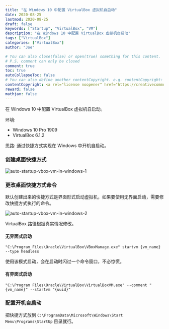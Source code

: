 ```yaml
---
title: "在 Windows 10 中配置 VirtualBox 虚拟机自启动"
date: 2020-08-25
lastmod: 2020-08-25
draft: false
keywords: ["Startup", "VirtualBox", "VM"]
description: "在 Windows 10 中配置 VirtualBox 虚拟机自启动"
tags: ["VirtualBox"]
categories: ["VirtualBox"]
author: "Joe"

# You can also close(false) or open(true) something for this content.
# P.S. comment can only be closed
comment: true
toc: true
autoCollapseToc: false
# You can also define another contentCopyright. e.g. contentCopyright: "This is another copyright."
contentCopyright: <a rel="license noopener" href="https://creativecommons.org/licenses/by-nc-nd/4.0/deed.zh" target="_blank">CC BY-NC-ND 4.0</a>
reward: false
mathjax: false
---
```


在 Windows 10 中配置 VirtualBox 虚拟机自启动。

<!--more-->

环境:

- Windows 10 Pro 1909
- VirtualBox 6.1.2

思路: 通过快捷方式实现在 Windows 中开机自启动。

### 创建桌面快捷方式

![auto-startup-vbox-vm-in-windows-1](https://images.adevjoe.com/ansible-in-cloud-native-1.jpg)

### 更改桌面快捷方式命令

默认创建出来的快捷方式是界面形式启动虚拟机，如果要使用无界面启动，需要修改快捷方式执行的命令。

![auto-startup-vbox-vm-in-windows-2](https://images.adevjoe.com/ansible-in-cloud-native-2.jpg)

VirtualBox 路径根据真实情况修改。

#### 无界面式启动
```
"C:\Program Files\Oracle\VirtualBox\VBoxManage.exe" startvm {vm_name} --type headless
```

使用该模式启动，会在启动时闪过一个命令窗口，不必惊慌。

#### 有界面式启动

```
"C:\Program Files\Oracle\VirtualBox\VirtualBoxVM.exe" --comment "{vm_name}" --startvm "{uuid}"
```


### 配置开机自启动

把快捷方式放到 `C:\ProgramData\Microsoft\Windows\Start Menu\Programs\StartUp` 目录就行。

